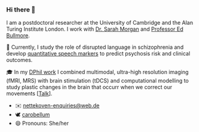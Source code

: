 ### Hi there 👋

I am a postdoctoral researcher at the University of Cambridge and the Alan Turing Institute London. I work with [Dr. Sarah Morgan](https://www.neuroscience.cam.ac.uk/directory/profile.php?SarahMorgan) and [Professor Ed Bullmore](https://www.neuroscience.cam.ac.uk/directory/profile.php?etb23).

🔭 Currently, I study the role of disrupted language in schizophrenia and develop [quantitative speech markers](https://www.turing.ac.uk/research/research-projects/towards-incoherent-speech-predictor-psychosis-risk) to predict psychosis risk and clinical outcomes.

🎓 In my [DPhil work](https://drive.google.com/file/d/1Qi-QxX9D-atXd6FiZy7kv0q90eVTSfGZ/view) I combined multimodal, ultra-high resolution imaging (fMRI, MRS) with brain stimulation (tDCS) and computational modelling to study plastic changes in the brain that occurr when we correct our movements [[Talk](https://www.youtube.com/watch?v=PzwQeRFMqQI)].
    
- ✉️ nettekoven-enquiries@web.de
- 🕊 [carobellum](https://twitter.com/carobellum)
- 😄 Pronouns: She/her


<!--
**carobellum/carobellum** is a ✨ _special_ ✨ repository because its `README.md` (this file) appears on your GitHub profile.

Here are some ideas to get you started:

- 🔭 I’m currently working on ...
- 🌱 I’m currently learning ...
- 👯 I’m looking to collaborate on ...
- 🤔 I’m looking for help with ...
- 💬 Ask me about ...
- 📫 How to reach me: ...
- 😄 Pronouns: ...
- ⚡ Fun fact: ...
-->
